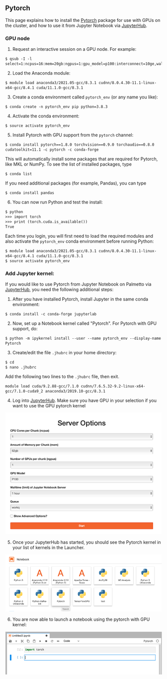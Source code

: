## Pytorch

This page explains how to install the [Pytorch](https://pytorch.org)
package for use with GPUs on the cluster,
and how to use it from Jupyter Notebook via [JupyterHub](https://www.palmetto.clemson.edu/palmetto/jupyterhub_index.html).

### GPU node

1) Request an interactive session on a GPU node. For example:
~~~
$ qsub -I -l select=1:ncpus=16:mem=20gb:ngpus=1:gpu_model=p100:interconnect=10ge,walltime=3:00:00
~~~

2) Load the Anaconda module:
~~~
$ module load anaconda3/2021.05-gcc/8.3.1 cudnn/8.0.4.30-11.1-linux-x64-gcc/8.4.1 cuda/11.1.0-gcc/8.3.1
~~~

3) Create a conda environment called `pytorch_env` (or any name you like):
~~~
$ conda create -n pytorch_env pip python=3.8.3
~~~

4) Activate the conda environment:
~~~
$ source activate pytorch_env
~~~

5) Install Pytorch with GPU support from the `pytorch` channel:
~~~
$ conda install pytorch==1.8.0 torchvision==0.9.0 torchaudio==0.8.0 cudatoolkit=11.1 -c pytorch -c conda-forge
~~~

This will automatically install some packages that are required for Pytorch, like MKL or NumPy. To see the list of installed packages, type

~~~
$ conda list
~~~
If you need additional packages (for example, Pandas), you can type

~~~
$ conda install pandas
~~~

6) You can now run Python and test the install:

~~~
$ python
>>> import torch
>>> print (torch.cuda.is_available())
True
~~~

Each time you login, you will first need to load the required modules
and also activate the `pytorch_env` conda environment before
running Python:

~~~
$ module load anaconda3/2021.05-gcc/8.3.1 cudnn/8.0.4.30-11.1-linux-x64-gcc/8.4.1 cuda/11.1.0-gcc/8.3.1
$ source activate pytorch_env
~~~


### Add Jupyter kernel:

If you would like to use Pytorch from Jupyter Notebook on Palmetto via
[JupyterHub](palmetto.clemson.edu/jupyterhub), you need the following additional steps:

1) After you have installed Pytorch, install Jupyter in the same conda environment:

~~~
$ conda install -c conda-forge jupyterlab
~~~

2) Now, set up a Notebook kernel called "Pytorch". For Pytorch with GPU support, do:

~~~
$ python -m ipykernel install --user --name pytorch_env --display-name Pytorch
~~~

3) Create/edit the file `.jhubrc` in your home directory:

~~~
$ cd
$ nano .jhubrc
~~~

Add the following two lines to the `.jhubrc` file, then exit.

~~~
module load cuda/9.2.88-gcc/7.1.0 cudnn/7.6.5.32-9.2-linux-x64-gcc/7.1.0-cuda9_2 anaconda3/2019.10-gcc/8.3.1
~~~

4) Log into [JupyterHub](https://www.palmetto.clemson.edu/jupyterhub). Make sure you have GPU in your
selection if you want to use the GPU pytorch kernel

<img src="../../images/software/packages/pytorch_01.png" style="width:600px">

5) Once your JupyterHub has started, you should see the Pytorch kernel in your list of kernels
in the Launcher.

<img src="../../images/software/packages/pytorch_02.png" style="width:600px">

6) You are now able to launch a notebook using the pytorch with GPU kernel:

<img src="../../images/software/packages/pytorch_03.png" style="width:600px">
